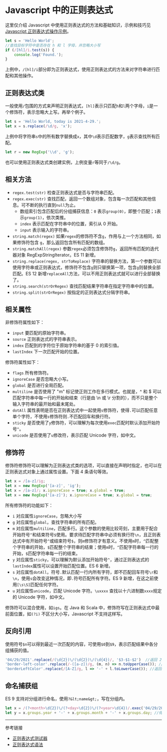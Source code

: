 # Javascript 中的正则表达式

这里仅介绍 Javascript 中使用正则表达式的方法和基础知识，示例和技巧见 [Javascript 正则表达式操作示例](/regex/javascript-example.md)。

```javascript
let s = 'Hello World';
//查找目标字符中是否存在 h 和 l 字母，并忽略大小写
if (/[hl]/i.test(s)) {
    console.log('Found.');
}
```

上例中，`/[hl]/i`部分即为正则表达式，使用正则表达式的方法来对字符串进行匹配和其他操作。

## 正则表达式类

一般使用`/`包围的方式来声明正则表达式，`[hl]`表示只匹配`h`和`l`两个字母，`i`是一个修饰符，表示忽略大上写。再举个例子。

```javascript
let s = 'Hello World, today is 2021-4-29.';
let x = s.replace(/\d/g, 'x');
```

上例中将字符串`s`中的所有数字替换成`x`，其中`\d`表示匹配数字，`g`表示查找所有匹配。

```javascript
let r = new RegExp('\\d', 'g');
```

也可以使用正则表达式类创建实例，上例变量`r`等同于`/\d/g`。

## 相关方法

* `regex.test(str)` 检查正则表达式是否与字符串匹配。
* `regex.exec(str)` 查找匹配，返回一个数组对象，包含每一次匹配和其他信息。可不断的执行直到`null`为止。
    + 数组索引包含匹配后的分组捕获信息：`0` 表示`group(0)`，即整个匹配；`1`表示`group(1)`，依次类推。
    + `index` 表示匹配在字符串中的位置，索引从 0 开始。
    + `input` 表示输入的字符串。
* `string.match(regex)` 如果`regex`的修饰符不含`g`，作用与上一个方法相同，如果修饰符包含 `g`，那么返回包含所有匹配的数组。
* `string.matchAll(regex)` 参数`regex`必须包含修饰符`g`，返回所有匹配的迭代器对象 RegExpStringIterator。ES 11 新增。
* `string.replace(regex, strToReplace)` 字符串的替换方法，第一个参数可以使用字符串或正则表达式，修饰符不包含`g`则只替换第一项，包含`g`则替换全部匹配。ES 12 新增`replaceAll`方法，可以不用正则表达式就可以进行全部替换了。
* `string.search(strOrRegex)` 查找匹配结果字符串在指定字符串中的位置。
* `string.split(strOrRegex)` 按指定的正则表达式分隔字符串。

## 相关属性

非修饰符属性如下：

* `input` 要匹配的原始字符串。
* `source` 正则表达式的字符串表示。
* `index` 匹配到的字符位于原始字符串的基于 0 的索引值。
* `lastIndex` 下一次匹配开始的位置。

修饰符属性如下：

* `flags` 所有修饰符。
* `ignoreCase` 是否忽略大小写。
* `global` 是否进行全局匹配。
* `multiline` 是否使用了 "m" 标记使正则工作在多行模式。也就是，^ 和 $ 可以匹配字符串中每一行的开始和结束（行是由 \n 或 \r 分割的），而不只是整个输入字符串的最开始和最末尾处。
* `dotAll` 属性表明是否在正则表达式中一起使用`s`修饰符，使得`.`可以匹配任意单个字符，不使用`s`修饰符则`.`不匹配回车和换行符。
* `sticky` 是否使用了`y`修饰符，可以理解为每次使用`exec`匹配时默认添加开始符号`^`。
* `unicode` 是否使用了`u`修改符，表示匹配 Unicode 字符，如中文。

## 修饰符

修饰符修饰符可以理解为正则表达式类的选项，可以直接在声明时指定，也可以在正则表达式对象上通过属性设置。下面 4 条语句等效。

```javascript
let x = /[a-z]/ig;
let x = new RegExp('[a-z]', 'ig');
let x = /[a-z]/; x.ignoreCase = true; x.global = true;
let x = new RegExp('[a-z]'); x.ignoreCase = true; x.global = true;
```

所有修饰符的功能如下：

* `i` 对应属性`ignoreCase`，忽略大小写
* `g` 对应属性`global`，查找字符串的所有匹配。
* `m` 对应属性`multiline`，匹配多行。这个参数的使用比较苛刻，主要用于配合开始符号`^`和结束符号`$`使用。要求待匹配字符串中必须有换行符`\n`，且正则表达式中有开始符号`^`或结束符号`$`，则`m`修饰符才有意义。不使用`m`时，`^`匹配整个字符串的开始，`$`匹配整个字符串的结束；使用`m`时，`^`匹配字符串每一行的开始，`$`匹配字符串每一行的结束。
* `y` 对应属性`sticky`，可以理解为默认添加开始符号`^`，通过正则表达式的`lastIndex`属性可以设置开始匹配位置。ES 6 新增。
* `s` 对应属性`dotAll`，符号`.`默认匹配一行内所有字符，即不匹配回车符号`\r`和`\n`，使用`s`会改变这种情况，即`.`符号匹配所有字符。ES 9 新增，在这之前使用`[\s\S]`匹配任何字符。
* `u` 对应属性`unicode`，匹配 Unicode 字符。`\uxxxx` 查找以十六进制数`xxxx`规定的 Unicode 字符，如中文。

修饰符可以混合使用，如`igs`。在 Java 和 Scala 中，修饰符写在正则表达式中最前面位置，如`(?i)` 不区分大小写，Javascript 不支持这样写。

## 反向引用

使用符号`$n`可以得到最近一次匹配的内容，可使用`$0`到`$9`，表示匹配结果中各分组捕获的值。

```javascript
'04/29/2021'.replace(/(\d{2})\/(\d{2})\/(\d{4})/, '$3-$1-$2')  //返回 2021-04-29
'border-left-color'.replace(/-([a-z])/g, (m, n) => n.toUpperCase()); //返回 borderLeftColor
'borderLeftColor'.replace(/[A-Z]/g, l => '-' + l.toLowerCase()); //返回 border-left-color
```

## 命名捕获组

ES 9 支持对分组进行命名，使用`?&lt;name&gt;`，写在分组内。

```javascript
let x = /(?<month>\d{2})\/(?<day>\d{2})\/(?<year>\d{4})/.exec('04/29/2021');
let y = x.groups.year + '-' + x.groups.month + '-' + x.groups.day; //得到结果 2021-04-09
```


---
参考链接

* [正则表达式测试器](/r)
* [正则表达式语法](/regex/syntax.md)